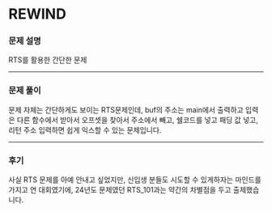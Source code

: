 # REWIND

### 문제 설명

RTS를 활용한 간단한 문제

---

### 문제 풀이

문제 자체는 간단하게도 보이는 RTS문제인데,
buf의 주소는 main에서 출력하고 입력은 다른 함수에서 받아서 오프셋을 찾아서 주소에서 빼고,
쉘코드를 넣고 패딩 값 넣고, 리턴 주소 입력하면 쉽게 익스할 수 있는 문제입니다.

---

### 후기

사실 RTS 문제를 아예 안내고 싶었지만,
신입생 분들도 시도할 수 있게하자는 마인드를 가지고 연 대회였기에,
24년도 문제였던 RTS_101과는 약간의 차별점을 두고 출제했습니다.